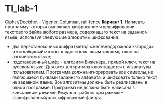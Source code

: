# TI_lab-1
Cipher/Deciphet - Vigener, Columnar, rail-fence
<strong>Вариант 1.</strong>
Написать программу, которая выполняет шифрование и дешифрование текстового файла любого размера, содержащего текст на заданном языке, используя следующие алгоритмы шифрования:
- два перестановочных шифра (метод «железнодорожной изгороди» и «столбцовый метод» с одним ключевым словом), текст на английском языке;
- подстановочный шифр - алгоритм Виженера, прямой ключ, текст на русском языке.
Для всех алгоритмов ключ задается с клавиатуры пользователем.
Программа должна игнорировать все символы, не являющиеся буквами заданного алфавита, и шифровать только текст на заданном языке. Все алгоритмы должны быть реализованы в одной программе. Программа не должна быть написана в консольном режиме. Результат работы программы – зашифрованный/расшифрованный файл/ы.
